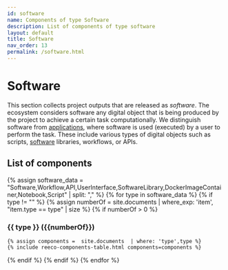 ```yaml
---
id: software
name: Components of type Software
description: List of components of type software
layout: default
title: Software
nav_order: 13
permalink: /software.html
---
```


# Software

This section collects project outputs that are released as *software*.
The ecosystem considers software any digital object that is being produced by the project to achieve a certain task computationally.
We distinguish software from [applications](applications.html), where software is used (executed) by a user to perform the task.
These include various types of digital objects such as scripts, [software](#software) libraries, workflows, or APIs.
<div id="chart_container_software"></div>
<script>
anychart.onDocumentReady(function() {
    // set the data
    var data = [
        {x: "Software", value: 8},
        {x: "UserInterface", value: 2}
    ];
    // create the chart
    var chart = anychart.pie3d();
    // set the chart title
    // chart.title("Polifonia Project Components by Type");
    // add the data
    chart.data(data);
    // sort elements
    chart.sort("desc");  
    // set legend position
    chart.legend().position("right");
    // set items layout
    chart.legend().itemsLayout("vertical");
    // display the chart in the container
    chart.container('chart_container_software');
    chart.draw();
  });
  </script>

## List of components 
{% assign software_data = "Software,Workflow,API,UserInterface,SoftwareLibrary,DockerImageContainer,Notebook,Script" | split: "," %}
{% for type in software_data %}
{% if type != "" %}
{% assign numberOf = site.documents  | where_exp: 'item', "item.type == type" | size %}
{% if numberOf > 0 %}
### {{ type }} ({{numberOf}})
	{% assign components =  site.documents  | where: 'type',type %}
	{% include reeco-components-table.html components=components %}
{% endif %}
{% endif %}
{% endfor %}